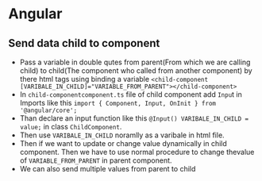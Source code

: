 # Angular

## Send data child to component

- Pass a variable in double qutes from parent(From which we are calling child) to child(The component who called from another component) by there html tags using binding a variable `<child-component [VARIBALE_IN_CHILD]="VARIABLE_FROM_PARENT"></child-component>`
- In `child-componentcomponent.ts` file of child component add `Inpu`t in Imports like this `import { Component, Input, OnInit } from '@angular/core';`
- Than declare an input function like this `@Input() VARIBALE_IN_CHILD = value;` in class `ChildComponent`.
- Then use `VARIBALE_IN_CHILD` noramlly as a varibale in html file.
- Then if we want to update or change value dynamically in child component. Then we have to use normal procedure to change thevalue of `VARIABLE_FROM_PARENT` in parent component.
- We can also send multiple values from parent to child
